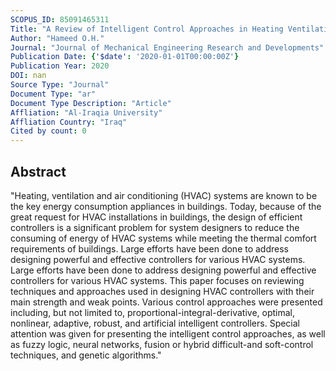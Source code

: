 ```yaml
---
SCOPUS_ID: 85091465311
Title: "A Review of Intelligent Control Approaches in Heating Ventilation and Air Conditioning Systems"
Author: "Hameed O.H."
Journal: "Journal of Mechanical Engineering Research and Developments"
Publication Date: {'$date': '2020-01-01T00:00:00Z'}
Publication Year: 2020
DOI: nan
Source Type: "Journal"
Document Type: "ar"
Document Type Description: "Article"
Affliation: "Al-Iraqia University"
Affliation Country: "Iraq"
Cited by count: 0
---
```


## Abstract
"Heating, ventilation and air conditioning (HVAC) systems are known to be the key energy consumption appliances in buildings. Today, because of the great request for HVAC installations in buildings, the design of efficient controllers is a significant problem for system designers to reduce the consuming of energy of HVAC systems while meeting the thermal comfort requirements of buildings. Large efforts have been done to address designing powerful and effective controllers for various HVAC systems. Large efforts have been done to address designing powerful and effective controllers for various HVAC systems. This paper focuses on reviewing techniques and approaches used in designing HVAC controllers with their main strength and weak points. Various control approaches were presented including, but not limited to, proportional-integral-derivative, optimal, nonlinear, adaptive, robust, and artificial intelligent controllers. Special attention was given for presenting the intelligent control approaches, as well as fuzzy logic, neural networks, fusion or hybrid difficult-and soft-control techniques, and genetic algorithms."
